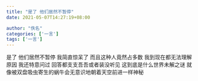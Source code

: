 ```yaml
---
title: "是了 他们居然不暂停"
date: 2021-05-07T14:27:19+08:00

author: "佚名"
categories: ['一言']
tags: ['一言']
---
```


是了 他们居然不暂停 我简直惊呆了 而且这种人竟然占多数 我到现在都无法理解原因 我还特意问过 回答都支支吾吾或者装没听见 这到底是什么世界未解之谜 就像被双盘吸虫寄生的蜗牛会无意识地朝着天空前进一样神秘